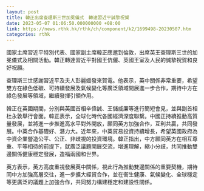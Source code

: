 ```yaml
---
layout: post
title: 韓正出席查理斯三世加冕儀式　轉達習近平誠摯祝賀
date: 2023-05-07 01:06:50.000000000 +08:00
link: https://news.rthk.hk/rthk/ch/component/k2/1699498-20230507.htm
categories: rthk
---
```


國家主席習近平特別代表、國家副主席韓正應邀到倫敦，出席英王查理斯三世的加冕儀式及相關活動。韓正轉達習近平對國王伉儷、英國王室及人民的誠摯祝賀和良好祝願。

查理斯三世感謝習近平及夫人彭麗媛發來賀電。他表示，英中關係非常重要，希望雙方在綠色低碳、可持續發展及氣候變化等廣泛領域開展進一步合作，期待中方在綠色發展等領域，繼續發揮引領作用。

韓正在英國期間，分別與英國首相辛偉誠、王儲威廉等進行簡短會見，並與副首相杜永敦舉行會面。韓正表示，全球化時代各國經濟深度聯繫。中國正持續推動高質量發展，並將進一步推進高水平對外開放，願同英方加強合作，互利共贏，共同發展。中英合作基礎好、潛力大。近年來，中英貿易投資持續增長，希望英國政府為中資企業營造公平、公正、非歧視的投資環境。韓正指出，中方願同英方在相互尊重、平等相待的前提下，就廣泛議題開展交流，增進理解，縮小分歧，共同推動雙邊關係健康穩定發展，造福兩國和世界。

英方表示，英方高度重視發展英中關係，視此行為推動雙邊關係的重要契機，期待同中方加強高層交往，進一步擴大經貿合作，並在衞生健康、氣候變化、全球穩定等更廣泛的議題上加強合作，共同努力構建穩定和建設性關係。
